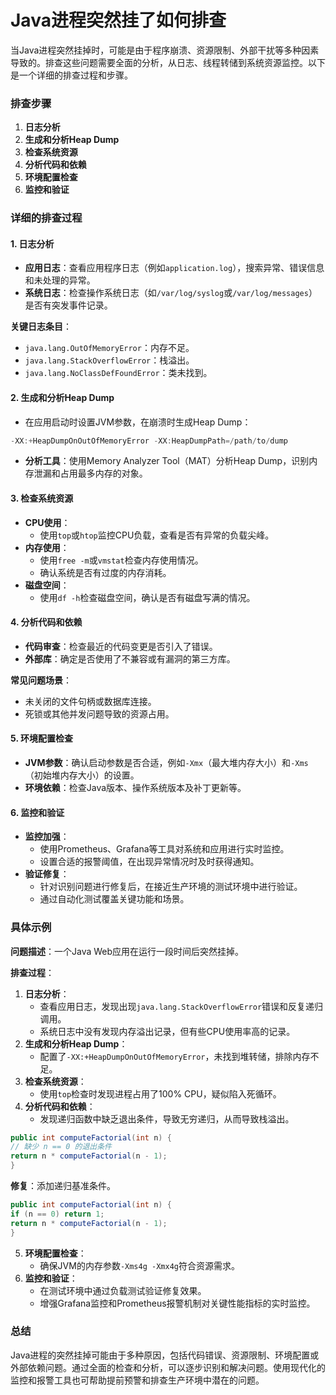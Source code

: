 # Java进程突然挂了如何排查

当Java进程突然挂掉时，可能是由于程序崩溃、资源限制、外部干扰等多种因素导致的。排查这些问题需要全面的分析，从日志、线程转储到系统资源监控。以下是一个详细的排查过程和步骤。

### 排查步骤

1. **日志分析**
2. **生成和分析Heap Dump**
3. **检查系统资源**
4. **分析代码和依赖**
5. **环境配置检查**
6. **监控和验证**

### 详细的排查过程

#### 1. 日志分析

+ **应用日志**：查看应用程序日志（例如`application.log`），搜索异常、错误信息和未处理的异常。
+ **系统日志**：检查操作系统日志（如`/var/log/syslog`或`/var/log/messages`）是否有突发事件记录。

**关键日志条目**：

+ `java.lang.OutOfMemoryError`：内存不足。
+ `java.lang.StackOverflowError`：栈溢出。
+ `java.lang.NoClassDefFoundError`：类未找到。

#### 2. 生成和分析Heap Dump

+ 在应用启动时设置JVM参数，在崩溃时生成Heap Dump：

```java
-XX:+HeapDumpOnOutOfMemoryError -XX:HeapDumpPath=/path/to/dump
```

+ **分析工具**：使用Memory Analyzer Tool（MAT）分析Heap Dump，识别内存泄漏和占用最多内存的对象。

#### 3. 检查系统资源

+ **CPU使用**：
  + 使用`top`或`htop`监控CPU负载，查看是否有异常的负载尖峰。
+ **内存使用**：
  + 使用`free -m`或`vmstat`检查内存使用情况。
  + 确认系统是否有过度的内存消耗。
+ **磁盘空间**：
  + 使用`df -h`检查磁盘空间，确认是否有磁盘写满的情况。

#### 4. 分析代码和依赖

+ **代码审查**：检查最近的代码变更是否引入了错误。
+ **外部库**：确定是否使用了不兼容或有漏洞的第三方库。

**常见问题场景**：

+ 未关闭的文件句柄或数据库连接。
+ 死锁或其他并发问题导致的资源占用。

#### 5. 环境配置检查

+ **JVM参数**：确认启动参数是否合适，例如`-Xmx`（最大堆内存大小）和`-Xms`（初始堆内存大小）的设置。
+ **环境依赖**：检查Java版本、操作系统版本及补丁更新等。

#### 6. 监控和验证

+ **监控加强**：
  + 使用Prometheus、Grafana等工具对系统和应用进行实时监控。
  + 设置合适的报警阈值，在出现异常情况时及时获得通知。
+ **验证修复**：
  + 针对识别问题进行修复后，在接近生产环境的测试环境中进行验证。
  + 通过自动化测试覆盖关键功能和场景。

### 具体示例

**问题描述**：一个Java Web应用在运行一段时间后突然挂掉。

**排查过程**：

1. **日志分析**：
    + 查看应用日志，发现出现`java.lang.StackOverflowError`错误和反复递归调用。
    + 系统日志中没有发现内存溢出记录，但有些CPU使用率高的记录。
2. **生成和分析Heap Dump**：
    + 配置了`-XX:+HeapDumpOnOutOfMemoryError`，未找到堆转储，排除内存不足。
3. **检查系统资源**：
    + 使用`top`检查时发现进程占用了100% CPU，疑似陷入死循环。
4. **分析代码和依赖**：
    + 发现递归函数中缺乏退出条件，导致无穷递归，从而导致栈溢出。

```java
public int computeFactorial(int n) {  
// 缺少 n == 0 的退出条件  
return n * computeFactorial(n - 1);  
}
```

**修复**：添加递归基准条件。

```java
public int computeFactorial(int n) {  
if (n == 0) return 1;  
return n * computeFactorial(n - 1);  
}
```

5. **环境配置检查**：
    + 确保JVM的内存参数`-Xms4g -Xmx4g`符合资源需求。
6. **监控和验证**：
    + 在测试环境中通过负载测试验证修复效果。
    + 增强Grafana监控和Prometheus报警机制对关键性能指标的实时监控。

### 总结

Java进程的突然挂掉可能由于多种原因，包括代码错误、资源限制、环境配置或外部依赖问题。通过全面的检查和分析，可以逐步识别和解决问题。使用现代化的监控和报警工具也可帮助提前预警和排查生产环境中潜在的问题。
